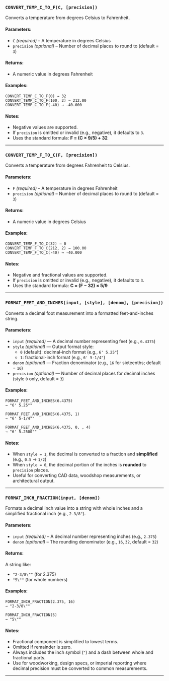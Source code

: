 ### `CONVERT_TEMP_C_TO_F(C, [precision])`

Converts a temperature from degrees Celsius to Fahrenheit.

#### Parameters:
- `C` *(required)* – A temperature in degrees Celsius
- `precision` *(optional)* – Number of decimal places to round to (default = `3`)

#### Returns:
- A numeric value in degrees Fahrenheit

#### Examples:
```excel
CONVERT_TEMP_C_TO_F(0) → 32
CONVERT_TEMP_C_TO_F(100, 2) → 212.00
CONVERT_TEMP_C_TO_F(-40) → -40.000
```

#### Notes:
- Negative values are supported.
- If `precision` is omitted or invalid (e.g., negative), it defaults to `3`.
- Uses the standard formula: **F = (C × 9/5) + 32**

---
### `CONVERT_TEMP_F_TO_C(F, [precision])`

Converts a temperature from degrees Fahrenheit to Celsius.

#### Parameters:
- `F` *(required)* – A temperature in degrees Fahrenheit
- `precision` *(optional)* – Number of decimal places to round to (default = `3`)

#### Returns:
- A numeric value in degrees Celsius

#### Examples:
```excel
CONVERT_TEMP_F_TO_C(32) → 0
CONVERT_TEMP_F_TO_C(212, 2) → 100.00
CONVERT_TEMP_F_TO_C(-40) → -40.000
```

#### Notes:
- Negative and fractional values are supported.
- If `precision` is omitted or invalid (e.g., negative), it defaults to `3`.
- Uses the standard formula: **C = (F − 32) × 5/9**

---
### `FORMAT_FEET_AND_INCHES(input, [style], [denom], [precision])`

Converts a decimal foot measurement into a formatted feet-and-inches string.

#### Parameters:
- `input` *(required)* — A decimal number representing feet (e.g., `6.4375`)
- `style` *(optional)* — Output format style:
  - `0` (default): decimal-inch format (e.g., `6' 5.25"`)
  - `1`: fractional-inch format (e.g., `6' 5-1/4"`)
- `denom` *(optional)* — Fraction denominator (e.g., `16` for sixteenths; default = `16`)
- `precision` *(optional)* — Number of decimal places for decimal inches (style `0` only, default = `3`)

#### Examples:
```excel
FORMAT_FEET_AND_INCHES(6.4375)
→ "6' 5.25""

FORMAT_FEET_AND_INCHES(6.4375, 1)
→ "6' 5-1/4""

FORMAT_FEET_AND_INCHES(6.4375, 0, , 4)
→ "6' 5.2500""
```

#### Notes:
- When `style = 1`, the decimal is converted to a fraction and **simplified** (e.g., `0.5` → `1/2`)
- When `style = 0`, the decimal portion of the inches is **rounded** to `precision` places.
- Useful for converting CAD data, woodshop measurements, or architectural output.

---
### `FORMAT_INCH_FRACTION(input, [denom])`

Formats a decimal inch value into a string with whole inches and a simplified fractional inch (e.g., `2-3/8"`).

#### Parameters:
- `input` *(required)* – A decimal number representing inches (e.g., `2.375`)
- `denom` *(optional)* – The rounding denominator (e.g., `16`, `32`, default = `32`)

#### Returns:
A string like:
- `"2-3/8\""` (for 2.375)
- `"5\""` (for whole numbers)

#### Examples:
```excel
FORMAT_INCH_FRACTION(2.375, 16)
→ "2-3/8\""

FORMAT_INCH_FRACTION(5)
→ "5\""
```

#### Notes:
- Fractional component is simplified to lowest terms.
- Omitted if remainder is zero.
- Always includes the inch symbol (`"`) and a dash between whole and fractional parts.
- Use for woodworking, design specs, or imperial reporting where decimal precision must be converted to common measurements.

---
